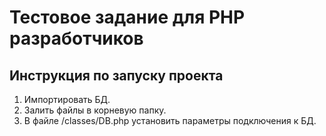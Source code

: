 # Тестовое задание для PHP разработчиков

## Инструкция по запуску проекта

1. Импортировать БД.
2. Залить файлы в корневую папку.
3. В файле /classes/DB.php установить параметры подключения к БД.
